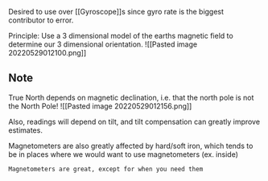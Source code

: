 Desired to use over [[Gyroscope]]s since gyro rate is the biggest contributor to error. 

Principle: Use a 3 dimensional model of the earths magnetic field to determine our 3 dimensional orientation.
![[Pasted image 20220529012100.png]]

## Note
True North depends on magnetic declination, i.e. that the north pole is not the North Pole!
![[Pasted image 20220529012156.png]]

Also, readings will depend on tilt, and tilt compensation can greatly improve estimates.

Magnetometers are also greatly affected by hard/soft iron, which tends to be in places where we would want to use magnetometers (ex. inside)


	Magnetometers are great, except for when you need them